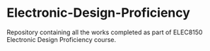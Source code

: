 # Electronic-Design-Proficiency
Repository containing all the works completed as part of ELEC8150 Electronic Design Proficiency course.
